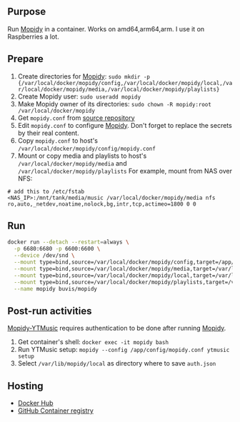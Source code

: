 ## Purpose

Run [Mopidy](https://docs.mopidy.com/en/latest/) in a container. Works on amd64,arm64,arm. I use it on Raspberries a lot.

## Prepare

1. Create directories for [Mopidy](https://docs.mopidy.com/en/latest/): `sudo mkdir -p {/var/local/docker/mopidy/config,/var/local/docker/mopidy/local,/var/local/docker/mopidy/media,/var/local/docker/mopidy/playlists}`
2. Create Mopidy user: `sudo useradd mopidy`
3. Make Mopidy owner of its directories: `sudo chown -R mopidy:root /var/local/docker/mopidy`
4. Get `mopidy.conf` from [source repository](https://raw.githubusercontent.com/buvis-net/container-images/main/apps/mopidy/config/mopidy.conf)
5. Edit `mopidy.conf` to configure [Mopidy](https://docs.mopidy.com/en/latest/config/). Don't forget to replace the secrets by their real content.
6. Copy `mopidy.conf` to host's `/var/local/docker/mopidy/config/mopidy.conf`
7. Mount or copy media and playlists to host's `/var/local/docker/mopidy/media` and `/var/local/docker/mopidy/playlists`
  For example, mount from NAS over NFS:
  ```
  # add this to /etc/fstab
  <NAS_IP>:/mnt/tank/media/music /var/local/docker/mopidy/media nfs ro,auto,_netdev,noatime,nolock,bg,intr,tcp,actimeo=1800 0 0
  ```

## Run

``` bash
docker run --detach --restart=always \
  -p 6680:6680 -p 6600:6600 \
  --device /dev/snd \
  --mount type=bind,source=/var/local/docker/mopidy/config,target=/app/config,readonly \
  --mount type=bind,source=/var/local/docker/mopidy/media,target=/var/lib/mopidy/media,readonly \
  --mount type=bind,source=/var/local/docker/mopidy/local,target=/var/lib/mopidy/local \
  --mount type=bind,source=/var/local/docker/mopidy/playlists,target=/var/lib/mopidy/playlists \
  --name mopidy buvis/mopidy
```

## Post-run activities

[Mopidy-YTMusic](https://github.com/OzymandiasTheGreat/mopidy-ytmusic#configuration) requires authentication to be done after running [Mopidy](https://docs.mopidy.com/en/latest/).

1. Get container's shell: `docker exec -it mopidy bash`
2. Run YTMusic setup: `mopidy --config /app/config/mopidy.conf ytmusic setup`
3. Select `/var/lib/mopidy/local` as directory where to save `auth.json`

## Hosting

- [Docker Hub](https://hub.docker.com/repository/docker/buvis/mopidy)
- [GitHub Container registry](https://ghcr.io/buvis-net/mopidy)
